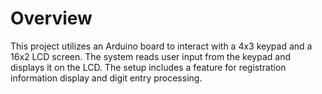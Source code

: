 # Overview
This project utilizes an Arduino board to interact with a 4x3 keypad and a 16x2 LCD screen. The system reads user input from the keypad and displays it on the LCD. The setup includes a feature for registration information display and digit entry processing.
